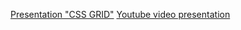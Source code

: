 <a href="https://yuliaenik.github.io/presentation/reveal.js-master/reveal.js-master/">Presentation "CSS GRID"</a>
<a href="https://youtu.be/QHLyUh9s1sk">Youtube video presentation</a>
